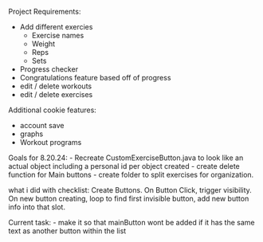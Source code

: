Project Requirements:
- Add different exercies
    * Exercise names
    * Weight
    * Reps
    * Sets
- Progress checker
- Congratulations feature based off of progress
- edit / delete workouts
- edit / delete exercises

Additional cookie features:
- account save
- graphs
- Workout programs

Goals for 8.20.24:
    - Recreate CustomExerciseButton.java to look like an actual object including a personal id per object created
    - create delete function for Main buttons
    - create folder to split exercises for organization.

what i did with checklist:
Create Buttons. 
On Button Click, trigger visibility. 
On new button creating, loop to find first invisible button, add new button info into that slot. 

Current task:
    - make it so that mainButton wont be added if it has the same text as another button within the list